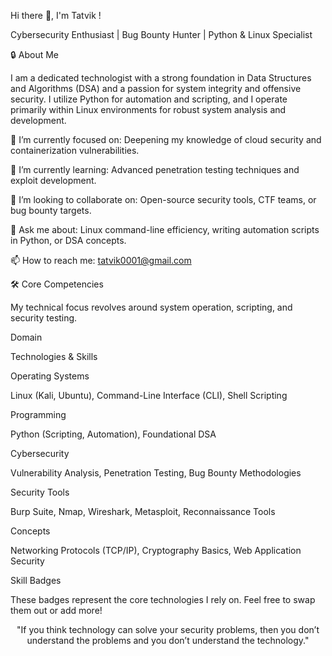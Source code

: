 Hi there 👋, I'm Tatvik !

Cybersecurity Enthusiast | Bug Bounty Hunter | Python & Linux Specialist

🔒 About Me

I am a dedicated technologist with a strong foundation in Data Structures and Algorithms (DSA) and a passion for system integrity and offensive security. I utilize Python for automation and scripting, and I operate primarily within Linux environments for robust system analysis and development.

🔭 I’m currently focused on: Deepening my knowledge of cloud security and containerization vulnerabilities.

🌱 I’m currently learning: Advanced penetration testing techniques and exploit development.

👯 I’m looking to collaborate on: Open-source security tools, CTF teams, or bug bounty targets.

💬 Ask me about: Linux command-line efficiency, writing automation scripts in Python, or DSA concepts.

📫 How to reach me: tatvik0001@gmail.com

🛠️ Core Competencies

My technical focus revolves around system operation, scripting, and security testing.

Domain

Technologies & Skills

Operating Systems

Linux (Kali, Ubuntu), Command-Line Interface (CLI), Shell Scripting

Programming

Python (Scripting, Automation), Foundational DSA

Cybersecurity

Vulnerability Analysis, Penetration Testing, Bug Bounty Methodologies

Security Tools

Burp Suite, Nmap, Wireshark, Metasploit, Reconnaissance Tools

Concepts

Networking Protocols (TCP/IP), Cryptography Basics, Web Application Security

Skill Badges

These badges represent the core technologies I rely on. Feel free to swap them out or add more!


<div align="center">
"If you think technology can solve your security problems, then you don’t understand the problems and you don’t understand the technology."
</div>
